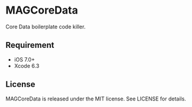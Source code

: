 MAGCoreData
===========
Core Data boilerplate code killer.

## Requirement
- iOS 7.0+
- Xcode 6.3

## License
MAGCoreData is released under the MIT license. See LICENSE for details.